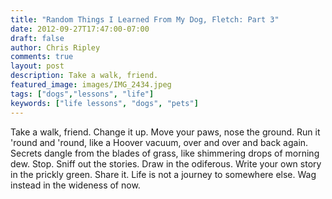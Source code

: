 ```yaml
---
title: "Random Things I Learned From My Dog, Fletch: Part 3"
date: 2012-09-27T17:47:00-07:00
draft: false
author: Chris Ripley
comments: true
layout: post
description: Take a walk, friend.
featured_image: images/IMG_2434.jpeg
tags: ["dogs","lessons", "life"]
keywords: ["life lessons", "dogs", "pets"]
---
```

Take a walk, friend. Change it up. Move your paws, nose the ground. Run it 'round and 'round, like a Hoover vacuum, over and over and back again. Secrets dangle from the blades of grass, like shimmering drops of morning dew. Stop. Sniff out the stories. Draw in the odiferous. Write your own story in the prickly green. Share it. Life is not a journey to somewhere else. Wag instead in the wideness of now.
